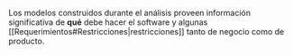 Los modelos construidos durante el análisis proveen información significativa de **qué** debe hacer el software y algunas [[Requerimientos#Restricciones|restricciones]] tanto de negocio como de producto.